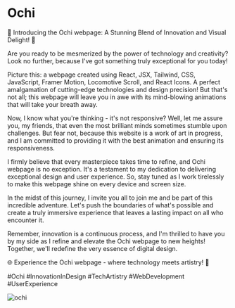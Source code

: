 # Ochi

🌟 Introducing the Ochi webpage: A Stunning Blend of Innovation and Visual Delight! 🌟

Are you ready to be mesmerized by the power of technology and creativity? Look no further, because I've got something truly exceptional for you today!

Picture this: a webpage created using React, JSX, Tailwind, CSS, JavaScript, Framer Motion, Locomotive Scroll, and React Icons. A perfect amalgamation of cutting-edge technologies and design precision! But that's not all; this webpage will leave you in awe with its mind-blowing animations that will take your breath away.

Now, I know what you're thinking - it's not responsive? Well, let me assure you, my friends, that even the most brilliant minds sometimes stumble upon challenges. But fear not, because this website is a work of art in progress, and I am committed to providing it with the best animation and ensuring its responsiveness.

I firmly believe that every masterpiece takes time to refine, and Ochi webpage is no exception. It's a testament to my dedication to delivering exceptional design and user experience. So, stay tuned as I work tirelessly to make this webpage shine on every device and screen size.

In the midst of this journey, I invite you all to join me and be part of this incredible adventure. Let's push the boundaries of what's possible and create a truly immersive experience that leaves a lasting impact on all who encounter it.

Remember, innovation is a continuous process, and I'm thrilled to have you by my side as I refine and elevate the Ochi webpage to new heights! Together, we'll redefine the very essence of digital design.

🌐 Experience the Ochi webpage - where technology meets artistry! 🎨

#Ochi #InnovationInDesign #TechArtistry #WebDevelopment #UserExperience

![ochi](https://github.com/pranjalkuhikar/Ochi/assets/99873964/bbb99c1f-e758-4516-9734-5d01ddd2ab54)
